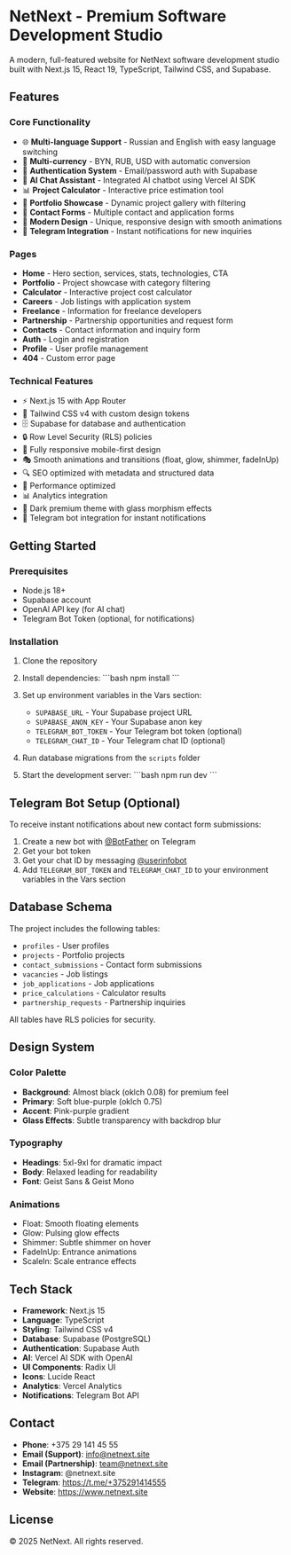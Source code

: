 # NetNext - Premium Software Development Studio

A modern, full-featured website for NetNext software development studio built with Next.js 15, React 19, TypeScript, Tailwind CSS, and Supabase.

## Features

### Core Functionality
- 🌐 **Multi-language Support** - Russian and English with easy language switching
- 💱 **Multi-currency** - BYN, RUB, USD with automatic conversion
- 🔐 **Authentication System** - Email/password auth with Supabase
- 🤖 **AI Chat Assistant** - Integrated AI chatbot using Vercel AI SDK
- 📊 **Project Calculator** - Interactive price estimation tool
- 💼 **Portfolio Showcase** - Dynamic project gallery with filtering
- 📝 **Contact Forms** - Multiple contact and application forms
- 🎨 **Modern Design** - Unique, responsive design with smooth animations
- 📱 **Telegram Integration** - Instant notifications for new inquiries

### Pages
- **Home** - Hero section, services, stats, technologies, CTA
- **Portfolio** - Project showcase with category filtering
- **Calculator** - Interactive project cost calculator
- **Careers** - Job listings with application system
- **Freelance** - Information for freelance developers
- **Partnership** - Partnership opportunities and request form
- **Contacts** - Contact information and inquiry form
- **Auth** - Login and registration
- **Profile** - User profile management
- **404** - Custom error page

### Technical Features
- ⚡ Next.js 15 with App Router
- 🎨 Tailwind CSS v4 with custom design tokens
- 🗄️ Supabase for database and authentication
- 🔒 Row Level Security (RLS) policies
- 📱 Fully responsive mobile-first design
- 🎭 Smooth animations and transitions (float, glow, shimmer, fadeInUp)
- 🔍 SEO optimized with metadata and structured data
- 🚀 Performance optimized
- 📊 Analytics integration
- 🌙 Dark premium theme with glass morphism effects
- 💬 Telegram bot integration for instant notifications

## Getting Started

### Prerequisites
- Node.js 18+ 
- Supabase account
- OpenAI API key (for AI chat)
- Telegram Bot Token (optional, for notifications)

### Installation

1. Clone the repository
2. Install dependencies:
\`\`\`bash
npm install
\`\`\`

3. Set up environment variables in the Vars section:
   - `SUPABASE_URL` - Your Supabase project URL
   - `SUPABASE_ANON_KEY` - Your Supabase anon key
   - `TELEGRAM_BOT_TOKEN` - Your Telegram bot token (optional)
   - `TELEGRAM_CHAT_ID` - Your Telegram chat ID (optional)

4. Run database migrations from the `scripts` folder
5. Start the development server:
\`\`\`bash
npm run dev
\`\`\`

## Telegram Bot Setup (Optional)

To receive instant notifications about new contact form submissions:

1. Create a new bot with [@BotFather](https://t.me/botfather) on Telegram
2. Get your bot token
3. Get your chat ID by messaging [@userinfobot](https://t.me/userinfobot)
4. Add `TELEGRAM_BOT_TOKEN` and `TELEGRAM_CHAT_ID` to your environment variables in the Vars section

## Database Schema

The project includes the following tables:
- `profiles` - User profiles
- `projects` - Portfolio projects
- `contact_submissions` - Contact form submissions
- `vacancies` - Job listings
- `job_applications` - Job applications
- `price_calculations` - Calculator results
- `partnership_requests` - Partnership inquiries

All tables have RLS policies for security.

## Design System

### Color Palette
- **Background**: Almost black (oklch 0.08) for premium feel
- **Primary**: Soft blue-purple (oklch 0.75)
- **Accent**: Pink-purple gradient
- **Glass Effects**: Subtle transparency with backdrop blur

### Typography
- **Headings**: 5xl-9xl for dramatic impact
- **Body**: Relaxed leading for readability
- **Font**: Geist Sans & Geist Mono

### Animations
- Float: Smooth floating elements
- Glow: Pulsing glow effects
- Shimmer: Subtle shimmer on hover
- FadeInUp: Entrance animations
- ScaleIn: Scale entrance effects

## Tech Stack

- **Framework**: Next.js 15
- **Language**: TypeScript
- **Styling**: Tailwind CSS v4
- **Database**: Supabase (PostgreSQL)
- **Authentication**: Supabase Auth
- **AI**: Vercel AI SDK with OpenAI
- **UI Components**: Radix UI
- **Icons**: Lucide React
- **Analytics**: Vercel Analytics
- **Notifications**: Telegram Bot API

## Contact

- **Phone**: +375 29 141 45 55
- **Email (Support)**: info@netnext.site
- **Email (Partnership)**: team@netnext.site
- **Instagram**: @netnext.site
- **Telegram**: https://t.me/+375291414555
- **Website**: https://www.netnext.site

## License

© 2025 NetNext. All rights reserved.
